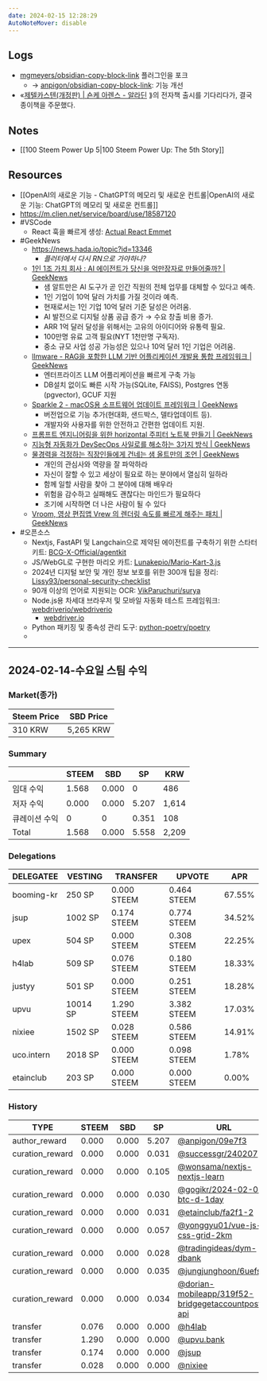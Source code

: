 ```yaml
---
date: 2024-02-15 12:28:29
AutoNoteMover: disable
---
```


## Logs
- [mgmeyers/obsidian-copy-block-link](https://github.com/mgmeyers/obsidian-copy-block-link) 플러그인을 포크
	- → [anpigon/obsidian-copy-block-link](https://github.com/anpigon/obsidian-copy-block-link): 기능 개선
- «[제텔카스텐(개정판) | 숀케 아렌스 - 알라딘](https://www.aladin.co.kr/m/mproduct.aspx?ItemId=322210531) ⟫의 전자책 출시를 기다리다가, 결국 종이책을 주문했다.

## Notes
- [[100 Steem Power Up 5|100 Steem Power Up: The 5th Story]]

## Resources
- [[OpenAI의 새로운 기능 - ChatGPT의 메모리 및 새로운 컨트롤|OpenAI의 새로운 기능: ChatGPT의 메모리 및 새로운 컨트롤]]
- https://m.clien.net/service/board/use/18587120
- #VSCode
	- React 훅을 빠르게 생성: [Actual React Emmet](https://marketplace.visualstudio.com/items?itemName=AKCodeWorks.actual-react-emmet)
- #GeekNews
	- https://news.hada.io/topic?id=13346
		- *플러터에서 다시 RN으로 가야하나?*
	- [1인 1조 가치 회사 : AI 에이전트가 당신을 억만장자로 만들어줄까? | GeekNews](https://news.hada.io/topic?id=13376)
		- 샘 알트만은 AI 도구가 곧 인간 직원의 전체 업무를 대체할 수 있다고 예측.
		- 1인 기업이 10억 달러 가치를 가질 것이라 예측.
		- 현재로서는 1인 기업 10억 달러 기준 달성은 어려움.
		- AI 발전으로 디지털 상품 공급 증가 → 수요 창출 비용 증가.
		- ARR 1억 달러 달성을 위해서는 고유의 아이디어와 유통력 필요.
		- 100만명 유료 고객 필요(NYT 1천만명 구독자).
		- 중소 규모 사업 성공 가능성은 있으나 10억 달러 1인 기업은 어려움.
	- [llmware - RAG을 포함한 LLM 기반 어플리케이션 개발용 통합 프레임워크 | GeekNews](https://news.hada.io/topic?id=13374)
		- 엔터프라이즈 LLM 어플리케이션을 빠르게 구축 가능
		- DB설치 없이도 빠른 시작 가능(SQLite, FAISS), Postgres 연동(pgvector), GCUF 지원
	- [Sparkle 2 - macOS용 소프트웨어 업데이트 프레임워크 | GeekNews](https://news.hada.io/topic?id=13372)
		- 버전업으로 기능 추가(현대화, 샌드박스, 델타업데이트 등).
		- 개발자와 사용자를 위한 안전하고 간편한 업데이트 지원.
	- [프롬프트 엔지니어링을 위한 horizontal 주피터 노트북 만들기 | GeekNews](https://news.hada.io/topic?id=13365)
	- [지능형 자동화가 DevSecOps 사일로를 해소하는 3가지 방식 | GeekNews](https://news.hada.io/topic?id=13364)
	- [물경력을 걱정하는 직장인들에게 건네는 샘 올트만의 조언 | GeekNews](https://news.hada.io/topic?id=13363)
		- 개인의 관심사와 역량을 잘 파악하라
		- 자신이 잘할 수 있고 세상이 필요로 하는 분야에서 열심히 일하라
		- 함께 일할 사람을 찾아 그 분야에 대해 배우라
		- 위험을 감수하고 실패해도 괜찮다는 마인드가 필요하다
		- 조기에 시작하면 더 나은 사람이 될 수 있다
	- [Vroom, 영상 편집앱 Vrew 의 렌더링 속도를 빠르게 해주는 패치 | GeekNews](https://news.hada.io/topic?id=13362)
- #오픈소스
	- Nextjs, FastAPI 및 Langchain으로 제약된 에이전트를 구축하기 위한 스타터 키트: [BCG-X-Official/agentkit](https://github.com/BCG-X-Official/agentkit)
	- JS/WebGL로 구현한 마리오 카트: [Lunakepio/Mario-Kart-3.js](https://github.com/Lunakepio/Mario-Kart-3.js)
	- 2024년 디지털 보안 및 개인 정보 보호를 위한 300개 팁을 정리: [Lissy93/personal-security-checklist](https://github.com/Lissy93/personal-security-checklist)
	- 90개 이상의 언어로 지원되는 OCR: [VikParuchuri/surya](https://github.com/VikParuchuri/surya)
	- Node.js용 차세대 브라우저 및 모바일 자동화 테스트 프레임워크: [webdriverio/webdriverio](https://github.com/webdriverio/webdriverio)
		- [webdriver.io](http://webdriver.io/ "http://webdriver.io")
	- Python 패키징 및 종속성 관리 도구: [python-poetry/poetry](https://github.com/python-poetry/poetry)
	-


---

## 2024-02-14-수요일 스팀 수익

### Market(종가)
| Steem Price | SBD Price |
| --- | --- |
| 310 KRW | 5,265 KRW |

### Summary
| | STEEM | SBD | SP | KRW |
| --- | --- | --- | --- |--- |
| 임대 수익 | 1.568 | 0.000 | 0 | 486 |
| 저자 수익 | 0.000 | 0.000 | 5.207 | 1,614 |
| 큐레이션 수익 | 0 | 0 | 0.351 | 108 |
| Total | 1.568 | 0.000 | 5.558 | 2,209 |

### Delegations
| DELEGATEE | VESTING | TRANSFER | UPVOTE | APR |
| --- | --- | --- | --- | --- |
| booming-kr | 250 SP | 0.000 STEEM | 0.464 STEEM | 67.55% |
| jsup | 1002 SP | 0.174 STEEM | 0.774 STEEM | 34.52% |
| upex | 504 SP | 0.000 STEEM | 0.308 STEEM | 22.25% |
| h4lab | 509 SP | 0.076 STEEM | 0.180 STEEM | 18.33% |
| justyy | 501 SP | 0.000 STEEM | 0.251 STEEM | 18.28% |
| upvu | 10014 SP | 1.290 STEEM | 3.382 STEEM | 17.03% |
| nixiee | 1502 SP | 0.028 STEEM | 0.586 STEEM | 14.91% |
| uco.intern | 2018 SP | 0.000 STEEM | 0.098 STEEM | 1.78% |
| etainclub | 203 SP | 0.000 STEEM | 0.000 STEEM | 0.00% |

### History
| TYPE | STEEM | SBD | SP | URL |
| --- | --- | --- | --- | --- |
| author_reward | 0.000 | 0.000 | 5.207 | [@anpigon/09e7f3](https://steemit.com/@anpigon/09e7f3) |
| curation_reward | 0.000 | 0.000 | 0.031 | [@successgr/240207](https://steemit.com/@successgr/240207) |
| curation_reward | 0.000 | 0.000 | 0.105 | [@wonsama/nextjs-nextjs-learn](https://steemit.com/@wonsama/nextjs-nextjs-learn) |
| curation_reward | 0.000 | 0.000 | 0.030 | [@gogikr/2024-02-07-btc-d-1day](https://steemit.com/@gogikr/2024-02-07-btc-d-1day) |
| curation_reward | 0.000 | 0.000 | 0.031 | [@etainclub/fa2f1-2](https://steemit.com/@etainclub/fa2f1-2) |
| curation_reward | 0.000 | 0.000 | 0.057 | [@yonggyu01/vue-js-css-grid-2km](https://steemit.com/@yonggyu01/vue-js-css-grid-2km) |
| curation_reward | 0.000 | 0.000 | 0.028 | [@tradingideas/dym-dbank](https://steemit.com/@tradingideas/dym-dbank) |
| curation_reward | 0.000 | 0.000 | 0.035 | [@jungjunghoon/6uefso](https://steemit.com/@jungjunghoon/6uefso) |
| curation_reward | 0.000 | 0.000 | 0.034 | [@dorian-mobileapp/319f52-bridgegetaccountposts-api](https://steemit.com/@dorian-mobileapp/319f52-bridgegetaccountposts-api) |
| transfer | 0.076 | 0.000 | 0.000 | [@h4lab](https://steemit.com/@h4lab) |
| transfer | 1.290 | 0.000 | 0.000 | [@upvu.bank](https://steemit.com/@upvu.bank) |
| transfer | 0.174 | 0.000 | 0.000 | [@jsup](https://steemit.com/@jsup) |
| transfer | 0.028 | 0.000 | 0.000 | [@nixiee](https://steemit.com/@nixiee) |





